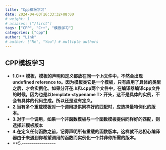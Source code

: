 ```yaml
---
title: "Cpp模板学习"
date: 2024-04-03T16:33:32+08:00
# weight: 1
# aliases: ["/first"]
tags: ["CPP", "C++", "模板学习"]
categories: ["cpp"]
author: "Link"
# author: ["Me", "You"] # multiple authors
---
```


## CPP模板学习

- **1.C++ 模板，模板的声明和定义都放在同一个.h文件中，不然会出现undefined reference to。因为模板类它是一个模板，只有应用了具体的类型之后，才会实例化。如果分开在.h和.cpp两个文件中，在编译器编译cpp文件的时候，因为也是以template &lt;typename T&gt; 开头，这不是具体的实例，不会有具体的代码生成。所以还是没有定义。**   
- **2.当有多个重载模板对一个调用提供同样好的匹配时，应选择最特例化的版本。**   
- **3.对于一个调用，如果一个非函数模板与一个函数模板提供同样好的匹配，则选择非模板版本**   
- **4.在定义任何函数之前，记得声明所有重载的函数版本。这样就不必担心编译器由于未遇到你希望调用的函数而实例化一个并非你所需的版本。**
- **5.-----------------